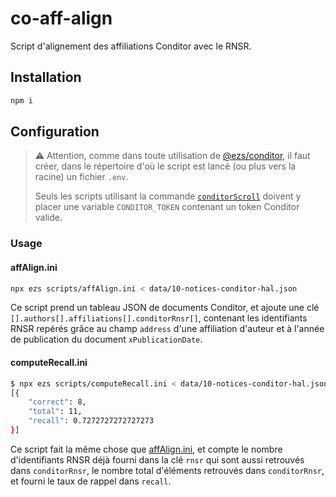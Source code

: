 # co-aff-align

Script d'alignement des affiliations Conditor avec le RNSR.

## Installation

```bash
npm i
```

## Configuration

> :warning: Attention, comme dans toute utilisation de
> [@ezs/conditor](https://inist-cnrs.github.io/ezs/#/plugin-conditor), il faut
> créer, dans le répertoire d'où le script est lancé (ou plus vers la racine) un
> fichier `.env`.
>
> Seuls les scripts utilisant la commande
> [`conditorScroll`](https://inist-cnrs.github.io/ezs/#/plugin-conditor?id=conditorscroll)
> doivent y placer une variable `CONDITOR_TOKEN` contenant un token Conditor
> valide.

### Usage

#### affAlign.ini

```bash
npx ezs scripts/affAlign.ini < data/10-notices-conditor-hal.json
```

Ce script prend un tableau JSON de documents Conditor, et ajoute une clé
`[].authors[].affiliations[].conditorRnsr[]`, contenant les identifiants RNSR
repérés grâce au champ `address` d'une affiliation d'auteur et à l'année de
publication du document `xPublicationDate`.

#### computeRecall.ini

```bash
$ npx ezs scripts/computeRecall.ini < data/10-notices-conditor-hal.json
[{
    "correct": 8,
    "total": 11,
    "recall": 0.7272727272727273
}]
```

Ce script fait la même chose que [affAlign.ini](#affalignini), et compte le nombre
d'identifiants RNSR déjà fourni dans la clé `rnsr` qui sont aussi retrouvés dans
`conditorRnsr`, le nombre total d'éléments retrouvés dans `conditorRnsr`, et
fourni le taux de rappel dans `recall`.
